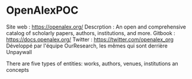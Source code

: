 # OpenAlexPOC

Site web : https://openalex.org/
Descrption : An open and comprehensive catalog of scholarly papers, authors, institutions, and more.
Gitbook : https://docs.openalex.org/
Twitter : https://twitter.com/openalex_org
Développé par l'équipe OurResearch, les mêmes qui sont derrière Unpaywall

There are five types of entities: works, authors, venues, institutions an concepts
